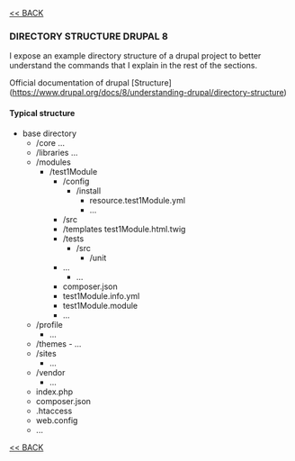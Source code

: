 [<< BACK](README.md)

### DIRECTORY STRUCTURE DRUPAL 8

I expose an example directory structure of a drupal project to better understand the commands that I explain in the rest of the sections.

Official documentation of drupal [Structure] (https://www.drupal.org/docs/8/understanding-drupal/directory-structure)


#### Typical structure

* base directory
	* /core
	  ...
	* /libraries
    	  ...
	* /modules
	  - /test1Module
	    - /config
	      - /install
	        - resource.test1Module.yml
	        - ...			
	    - /src
	    - /templates
	      test1Module.html.twig
	    - /tests
	      - /src
	        - /unit
		- ...
	      - ...             
	    - composer.json
	    - test1Module.info.yml
	    - test1Module.module		
	    - ...
	* /profile
	  - ...
	* /themes
          - ...
	* /sites
	  - ...
	* /vendor	
	  - ...
	* index.php
	* composer.json
	* .htaccess
	* web.config
	* ...



[<< BACK](README.md)

